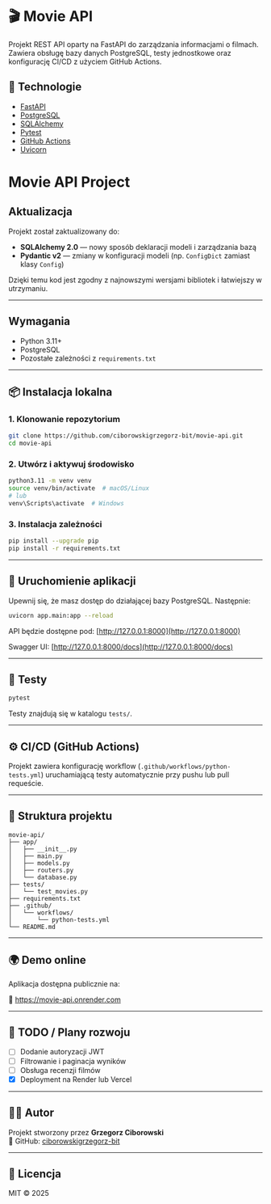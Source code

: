 # 🎬 Movie API

Projekt REST API oparty na FastAPI do zarządzania informacjami o filmach. Zawiera obsługę bazy danych PostgreSQL, testy jednostkowe oraz konfigurację CI/CD z użyciem GitHub Actions.

## 🔧 Technologie

- [FastAPI](https://fastapi.tiangolo.com/)
- [PostgreSQL](https://www.postgresql.org/)
- [SQLAlchemy](https://www.sqlalchemy.org/)
- [Pytest](https://docs.pytest.org/)
- [GitHub Actions](https://docs.github.com/en/actions)
- [Uvicorn](https://www.uvicorn.org/)

# Movie API Project

## Aktualizacja

Projekt został zaktualizowany do:

- **SQLAlchemy 2.0** — nowy sposób deklaracji modeli i zarządzania bazą
- **Pydantic v2** — zmiany w konfiguracji modeli (np. `ConfigDict` zamiast klasy `Config`)

Dzięki temu kod jest zgodny z najnowszymi wersjami bibliotek i łatwiejszy w utrzymaniu.

---

## Wymagania

- Python 3.11+
- PostgreSQL
- Pozostałe zależności z `requirements.txt`

---

## 📦 Instalacja lokalna

### 1. Klonowanie repozytorium

```bash
git clone https://github.com/ciborowskigrzegorz-bit/movie-api.git
cd movie-api
```

### 2. Utwórz i aktywuj środowisko

```bash
python3.11 -m venv venv
source venv/bin/activate  # macOS/Linux
# lub
venv\Scripts\activate  # Windows
```

### 3. Instalacja zależności

```bash
pip install --upgrade pip
pip install -r requirements.txt
```

---

## 🚀 Uruchomienie aplikacji

Upewnij się, że masz dostęp do działającej bazy PostgreSQL. Następnie:

```bash
uvicorn app.main:app --reload
```

API będzie dostępne pod: [http://127.0.0.1:8000](http://127.0.0.1:8000)

Swagger UI: [http://127.0.0.1:8000/docs](http://127.0.0.1:8000/docs)

---

## 🧪 Testy

```bash
pytest
```

Testy znajdują się w katalogu `tests/`.

---

## ⚙️ CI/CD (GitHub Actions)

Projekt zawiera konfigurację workflow (`.github/workflows/python-tests.yml`) uruchamiającą testy automatycznie przy pushu lub pull requeście.

---

## 📁 Struktura projektu

```
movie-api/
├── app/
│   ├── __init__.py
│   ├── main.py
│   ├── models.py
│   ├── routers.py
│   └── database.py
├── tests/
│   └── test_movies.py
├── requirements.txt
├── .github/
│   └── workflows/
│       └── python-tests.yml
└── README.md
```

---
## 🌍 Demo online

Aplikacja dostępna publicznie na:

🔗 https://movie-api.onrender.com

---

## 📝 TODO / Plany rozwoju

- [ ] Dodanie autoryzacji JWT
- [ ] Filtrowanie i paginacja wyników
- [ ] Obsługa recenzji filmów
- [x] Deployment na Render lub Vercel

---

## 👨‍💻 Autor

Projekt stworzony przez **Grzegorz Ciborowski**  
🔗 GitHub: [ciborowskigrzegorz-bit](https://github.com/ciborowskigrzegorz-bit)

---

## 📄 Licencja

MIT © 2025
